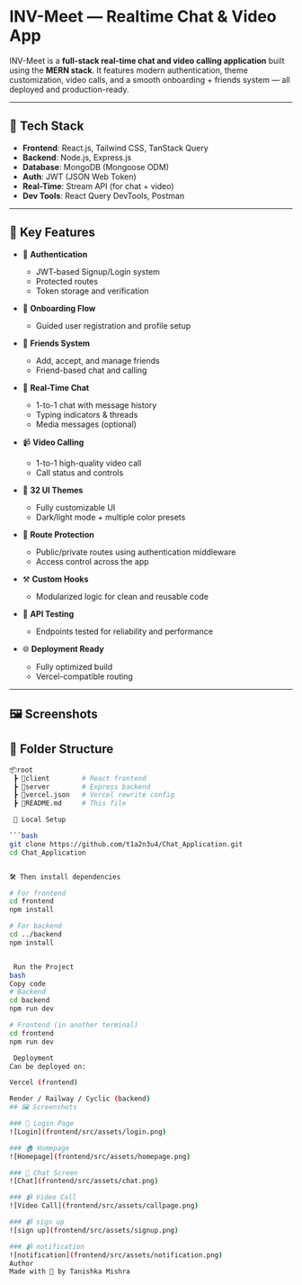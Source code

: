 # INV-Meet  — Realtime Chat & Video App

INV-Meet is a **full-stack real-time chat and video calling application** built using the **MERN stack**. It features modern authentication, theme customization, video calls, and a smooth onboarding + friends system — all deployed and production-ready.

---

## 🚀 Tech Stack

- **Frontend**: React.js, Tailwind CSS, TanStack Query
- **Backend**: Node.js, Express.js
- **Database**: MongoDB (Mongoose ODM)
- **Auth**: JWT (JSON Web Token)
- **Real-Time**: Stream API (for chat + video)
- **Dev Tools**: React Query DevTools, Postman

---

## 🔑 Key Features

- 🔐 **Authentication**
  - JWT-based Signup/Login system
  - Protected routes
  - Token storage and verification

- 👋 **Onboarding Flow**
  - Guided user registration and profile setup

- 👥 **Friends System**
  - Add, accept, and manage friends
  - Friend-based chat and calling

- 💬 **Real-Time Chat**
  - 1-to-1 chat with message history
  - Typing indicators & threads
  - Media messages (optional)

- 📹 **Video Calling**
  - 1-to-1 high-quality video call
  - Call status and controls

- 🎨 **32 UI Themes**
  - Fully customizable UI
  - Dark/light mode + multiple color presets

- 🚨 **Route Protection**
  - Public/private routes using authentication middleware
  - Access control across the app

- ⚒️ **Custom Hooks**
  - Modularized logic for clean and reusable code

- 🧪 **API Testing**
  - Endpoints tested for reliability and performance

- 🌐 **Deployment Ready**
  - Fully optimized build
  - Vercel-compatible routing

---

## 🖼️ Screenshots


## 🧩 Folder Structure

```bash
📦root
 ┣ 📁client        # React frontend
 ┣ 📁server        # Express backend
 ┣ 📄vercel.json   # Vercel rewrite config
 ┣ 📄README.md     # This file

 🔧 Local Setup

```bash
git clone https://github.com/t1a2n3u4/Chat_Application.git
cd Chat_Application


🛠️ Then install dependencies

# For frontend
cd frontend
npm install

# For backend
cd ../backend
npm install


 Run the Project
bash
Copy code
# Backend
cd backend
npm run dev

# Frontend (in another terminal)
cd frontend
npm run dev

 Deployment
Can be deployed on:

Vercel (frontend)

Render / Railway / Cyclic (backend)
## 🖼️ Screenshots

### 🔐 Login Page
![Login](frontend/src/assets/login.png)

### 🏠 Homepage
![Homepage](frontend/src/assets/homepage.png)

### 💬 Chat Screen
![Chat](frontend/src/assets/chat.png)

### 📹 Video Call
![Video Call](frontend/src/assets/callpage.png)

### 📹 sign up
![sign up](frontend/src/assets/signup.png)

### 📹 notification
![notification](frontend/src/assets/notification.png)
Author
Made with 💙 by Tanishka Mishra
